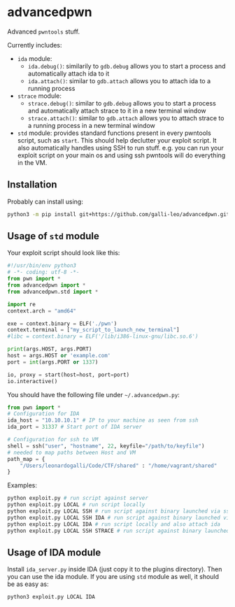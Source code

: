 # advancedpwn

Advanced `pwntools` stuff.

Currently includes:

* `ida` module:
    * `ida.debug()`: similarily to `gdb.debug` allows you to start a process and automatically attach ida to it
    * `ida.attach()`: similar to `gdb.attach` allows you to attach ida to a running process
* `strace` module:
    * `strace.debug()`: similar to `gdb.debug` allows you to start a process and automatically attach strace to it in a new terminal window
    * `strace.attach()`: similar to `gdb.attach` allows you to attach strace to a running process in a new terminal window
* `std` module: provides standard functions present in every pwntools script, such as `start`. This should help declutter your exploit script. It also automatically handles using SSH to run stuff. e.g. you can run your exploit script on your main os and using ssh pwntools will do everything in the VM.

## Installation

Probably can install using:
```bash
python3 -m pip install git+https://github.com/galli-leo/advancedpwn.git
```

## Usage of `std` module

Your exploit script should look like this:
```python
#!/usr/bin/env python3
# -*- coding: utf-8 -*-
from pwn import *
from advancedpwn import *
from advancedpwn.std import *

import re
context.arch = "amd64"

exe = context.binary = ELF('./pwn')
context.terminal = ["my_script_to_launch_new_terminal"]
#libc = context.binary = ELF('/lib/i386-linux-gnu/libc.so.6')

print(args.HOST, args.PORT)
host = args.HOST or 'example.com'
port = int(args.PORT or 1337)

io, proxy = start(host=host, port=port)
io.interactive()
```

You should have the following file under `~/.advancedpwn.py`:
```python
from pwn import *
# Configuration for IDA
ida_host = "10.10.10.1" # IP to your machine as seen from ssh
ida_port = 31337 # Start port of IDA server

# Configuration for ssh to VM
shell = ssh("user", "hostname", 22, keyfile="/path/to/keyfile")
# needed to map paths between Host and VM
path_map = {
    "/Users/leonardogalli/Code/CTF/shared" : "/home/vagrant/shared"
}
```

Examples:

```bash
python exploit.py # run script against server
python exploit.py LOCAL # run script locally
python exploit.py LOCAL SSH # run script against binary launched via ssh
python exploit.py LOCAL SSH IDA # run script against binary launched via ssh and also attach ida
python exploit.py LOCAL IDA # run script locally and also attach ida
python exploit.py LOCAL SSH STRACE # run script against binary launched via ssh and also attach strace
```


## Usage of IDA module
Install `ida_server.py` inside IDA (just copy it to the plugins directory).
Then you can use the ida module. If you are using `std` module as well, it should be as easy as:

```bash
python3 exploit.py LOCAL IDA
```